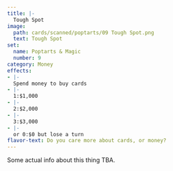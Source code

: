 ```yaml
---
title: |-
  Tough Spot
image: 
  path: cards/scanned/poptarts/09 Tough Spot.png
  text: Tough Spot
set:
  name: Poptarts & Magic
  number: 9
category: Money
effects: 
- |-
  Spend money to buy cards
- |-
  1:$1,000
- |-
  2:$2,000
- |-
  3:$3,000
- |-
  or 0:$0 but lose a turn
flavor-text: Do you care more about cards, or money?
---
```

Some actual info about this thing TBA.
